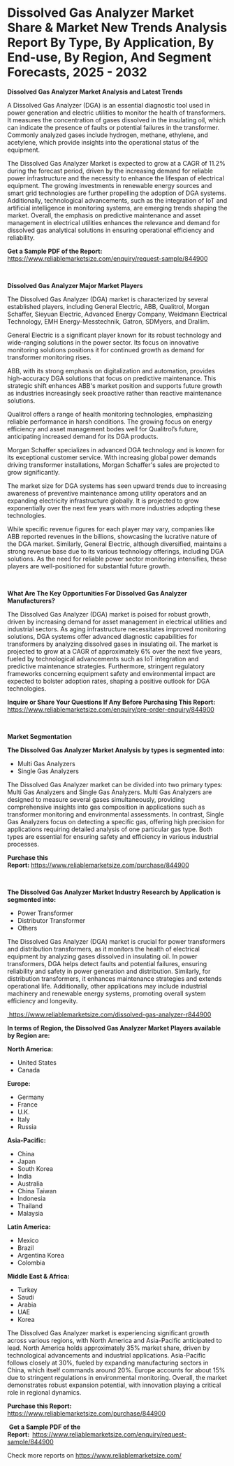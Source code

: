 <p><h1>Dissolved Gas Analyzer Market Share & Market New Trends Analysis Report By Type, By Application, By End-use, By Region, And Segment Forecasts, 2025 - 2032</h1></p><p><strong>Dissolved Gas Analyzer Market Analysis and Latest Trends</strong></p>
<p><p>A Dissolved Gas Analyzer (DGA) is an essential diagnostic tool used in power generation and electric utilities to monitor the health of transformers. It measures the concentration of gases dissolved in the insulating oil, which can indicate the presence of faults or potential failures in the transformer. Commonly analyzed gases include hydrogen, methane, ethylene, and acetylene, which provide insights into the operational status of the equipment.</p><p>The Dissolved Gas Analyzer Market is expected to grow at a CAGR of 11.2% during the forecast period, driven by the increasing demand for reliable power infrastructure and the necessity to enhance the lifespan of electrical equipment. The growing investments in renewable energy sources and smart grid technologies are further propelling the adoption of DGA systems. Additionally, technological advancements, such as the integration of IoT and artificial intelligence in monitoring systems, are emerging trends shaping the market. Overall, the emphasis on predictive maintenance and asset management in electrical utilities enhances the relevance and demand for dissolved gas analytical solutions in ensuring operational efficiency and reliability.</p></p>
<p><strong>Get a Sample PDF of the Report:&nbsp;</strong> <a href="https://www.reliablemarketsize.com/enquiry/request-sample/844900?utm_campaign=2804&utm_medium=2&utm_source=Github&utm_content=ia&utm_term=08042025&utm_id=dissolved-gas-analyzer">https://www.reliablemarketsize.com/enquiry/request-sample/844900</a></p>
<p>&nbsp;</p>
<p><strong>Dissolved Gas Analyzer Major Market Players</strong></p>
<p><p>The Dissolved Gas Analyzer (DGA) market is characterized by several established players, including General Electric, ABB, Qualitrol, Morgan Schaffer, Sieyuan Electric, Advanced Energy Company, Weidmann Electrical Technology, EMH Energy-Messtechnik, Gatron, SDMyers, and Drallim. </p><p>General Electric is a significant player known for its robust technology and wide-ranging solutions in the power sector. Its focus on innovative monitoring solutions positions it for continued growth as demand for transformer monitoring rises.</p><p>ABB, with its strong emphasis on digitalization and automation, provides high-accuracy DGA solutions that focus on predictive maintenance. This strategic shift enhances ABB's market position and supports future growth as industries increasingly seek proactive rather than reactive maintenance solutions.</p><p>Qualitrol offers a range of health monitoring technologies, emphasizing reliable performance in harsh conditions. The growing focus on energy efficiency and asset management bodes well for Qualitrol’s future, anticipating increased demand for its DGA products.</p><p>Morgan Schaffer specializes in advanced DGA technology and is known for its exceptional customer service. With increasing global power demands driving transformer installations, Morgan Schaffer's sales are projected to grow significantly.</p><p>The market size for DGA systems has seen upward trends due to increasing awareness of preventive maintenance among utility operators and an expanding electricity infrastructure globally. It is projected to grow exponentially over the next few years with more industries adopting these technologies.</p><p>While specific revenue figures for each player may vary, companies like ABB reported revenues in the billions, showcasing the lucrative nature of the DGA market. Similarly, General Electric, although diversified, maintains a strong revenue base due to its various technology offerings, including DGA solutions. As the need for reliable power sector monitoring intensifies, these players are well-positioned for substantial future growth.</p></p>
<p>&nbsp;</p>
<p><strong>What Are The Key Opportunities For Dissolved Gas Analyzer Manufacturers?</strong></p>
<p><p>The Dissolved Gas Analyzer (DGA) market is poised for robust growth, driven by increasing demand for asset management in electrical utilities and industrial sectors. As aging infrastructure necessitates improved monitoring solutions, DGA systems offer advanced diagnostic capabilities for transformers by analyzing dissolved gases in insulating oil. The market is projected to grow at a CAGR of approximately 6% over the next five years, fueled by technological advancements such as IoT integration and predictive maintenance strategies. Furthermore, stringent regulatory frameworks concerning equipment safety and environmental impact are expected to bolster adoption rates, shaping a positive outlook for DGA technologies.</p></p>
<p><strong>Inquire or Share Your Questions If Any Before Purchasing This Report:</strong> <a href="https://www.reliablemarketsize.com/enquiry/pre-order-enquiry/844900?utm_campaign=2804&utm_medium=2&utm_source=Github&utm_content=ia&utm_term=08042025&utm_id=dissolved-gas-analyzer">https://www.reliablemarketsize.com/enquiry/pre-order-enquiry/844900</a></p>
<p>&nbsp;</p>
<p><strong>Market Segmentation</strong></p>
<p><strong>The Dissolved Gas Analyzer Market Analysis by types is segmented into:</strong></p>
<p><ul><li>Multi Gas Analyzers</li><li>Single Gas Analyzers</li></ul></p>
<p><p>The Dissolved Gas Analyzer market can be divided into two primary types: Multi Gas Analyzers and Single Gas Analyzers. Multi Gas Analyzers are designed to measure several gases simultaneously, providing comprehensive insights into gas composition in applications such as transformer monitoring and environmental assessments. In contrast, Single Gas Analyzers focus on detecting a specific gas, offering high precision for applications requiring detailed analysis of one particular gas type. Both types are essential for ensuring safety and efficiency in various industrial processes.</p></p>
<p><strong>Purchase this Report:&nbsp;</strong><a href="https://www.reliablemarketsize.com/purchase/844900?utm_campaign=2804&utm_medium=2&utm_source=Github&utm_content=ia&utm_term=08042025&utm_id=dissolved-gas-analyzer">https://www.reliablemarketsize.com/purchase/844900</a></p>
<p>&nbsp;</p>
<p><strong>The Dissolved Gas Analyzer Market Industry Research by Application is segmented into:</strong></p>
<p><ul><li>Power Transformer</li><li>Distributor Transformer</li><li>Others</li></ul></p>
<p><p>The Dissolved Gas Analyzer (DGA) market is crucial for power transformers and distribution transformers, as it monitors the health of electrical equipment by analyzing gases dissolved in insulating oil. In power transformers, DGA helps detect faults and potential failures, ensuring reliability and safety in power generation and distribution. Similarly, for distribution transformers, it enhances maintenance strategies and extends operational life. Additionally, other applications may include industrial machinery and renewable energy systems, promoting overall system efficiency and longevity.</p></p>
<p><a href="https://www.reliablemarketsize.com/dissolved-gas-analyzer-r844900?utm_campaign=2804&utm_medium=2&utm_source=Github&utm_content=ia&utm_term=08042025&utm_id=dissolved-gas-analyzer">&nbsp;https://www.reliablemarketsize.com/dissolved-gas-analyzer-r844900</a></p>
<p><strong>In terms of Region, the Dissolved Gas Analyzer Market Players available by Region are:</strong></p>
<p>
    <p> <strong> North America: </strong>
        <ul>
            <li>United States</li>
            <li>Canada</li>
        </ul>
        </p> 
    <p> <strong> Europe: </strong>
        <ul>
            <li>Germany</li>
            <li>France</li>
            <li>U.K.</li>
            <li>Italy</li>
            <li>Russia</li>
        </ul>
        </p> 
    <p> <strong> Asia-Pacific: </strong>
        <ul>
            <li>China</li>
            <li>Japan</li>
            <li>South Korea</li>
            <li>India</li>
            <li>Australia</li>
            <li>China Taiwan</li>
            <li>Indonesia</li>
            <li>Thailand</li>
            <li>Malaysia</li>
        </ul>
        </p> 
    <p> <strong> Latin America: </strong>
        <ul>
            <li>Mexico</li>
            <li>Brazil</li>
            <li>Argentina Korea</li>
            <li>Colombia</li>
        </ul>
        </p> 
    <p> <strong> Middle East & Africa: </strong>
        <ul>
            <li>Turkey</li>
            <li>Saudi</li>
            <li>Arabia</li>
            <li>UAE</li>
            <li>Korea</li>
        </ul>
    </p>
    </p>
<p><p>The Dissolved Gas Analyzer market is experiencing significant growth across various regions, with North America and Asia-Pacific anticipated to lead. North America holds approximately 35% market share, driven by technological advancements and industrial applications. Asia-Pacific follows closely at 30%, fueled by expanding manufacturing sectors in China, which itself commands around 20%. Europe accounts for about 15% due to stringent regulations in environmental monitoring. Overall, the market demonstrates robust expansion potential, with innovation playing a critical role in regional dynamics.</p></p>
<p><strong>Purchase this Report: </strong><a href="https://www.reliablemarketsize.com/purchase/844900?utm_campaign=2804&utm_medium=2&utm_source=Github&utm_content=ia&utm_term=08042025&utm_id=dissolved-gas-analyzer">https://www.reliablemarketsize.com/purchase/844900</a></p>
<p>&nbsp;<strong>Get a Sample PDF of the Report:&nbsp;&nbsp;</strong><a href="https://www.reliablemarketsize.com/enquiry/request-sample/844900?utm_campaign=2804&utm_medium=2&utm_source=Github&utm_content=ia&utm_term=08042025&utm_id=dissolved-gas-analyzer">https://www.reliablemarketsize.com/enquiry/request-sample/844900</a></p>
<p><strong></strong></p>
<p>Check more reports on <a href="https://www.reliablemarketsize.com/?utm_campaign=2804&utm_medium=2&utm_source=Github&utm_content=ia&utm_term=08042025&utm_id=dissolved-gas-analyzer">https://www.reliablemarketsize.com/</a></p>